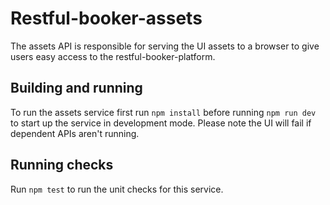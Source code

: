 # Restful-booker-assets

The assets API is responsible for serving the UI assets to a browser to give users easy access to the restful-booker-platform.

## Building and running

To run the assets service first run ```npm install``` before running ```npm run dev``` to start up the service in development mode. Please note the UI will fail if dependent APIs aren't running.

## Running checks

Run ```npm test``` to run the unit checks for this service.
